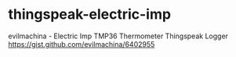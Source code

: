thingspeak-electric-imp
=======================
  
  evilmachina -
    Electric Imp TMP36 Thermometer Thingspeak Logger
    https://gist.github.com/evilmachina/6402955
 
